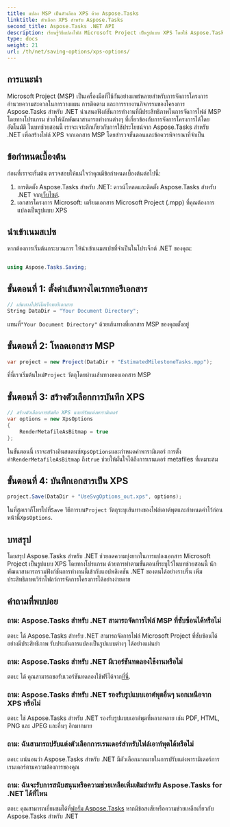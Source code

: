 ```yaml
---
title: แปลง MSP เป็นตัวเลือก XPS ด้วย Aspose.Tasks
linktitle: ตัวเลือก XPS สำหรับ Aspose.Tasks
second_title: Aspose.Tasks .NET API
description: เรียนรู้วิธีแปลงไฟล์ Microsoft Project เป็นรูปแบบ XPS โดยใช้ Aspose.Tasks สำหรับ .NET บูรณาการได้ง่าย มีฟังก์ชันการทำงานที่แข็งแกร่ง
type: docs
weight: 21
url: /th/net/saving-options/xps-options/
---
```

## การแนะนำ
Microsoft Project (MSP) เป็นเครื่องมือที่ใช้กันอย่างแพร่หลายสำหรับการจัดการโครงการ อำนวยความสะดวกในการวางแผน การติดตาม และการรายงานกิจกรรมของโครงการ Aspose.Tasks สำหรับ .NET นำเสนอฟังก์ชันการทำงานที่มีประสิทธิภาพในการจัดการไฟล์ MSP โดยทางโปรแกรม ช่วยให้นักพัฒนาสามารถทำงานต่างๆ ที่เกี่ยวข้องกับการจัดการโครงการได้โดยอัตโนมัติ ในบทช่วยสอนนี้ เราจะเจาะลึกเกี่ยวกับการใช้ประโยชน์จาก Aspose.Tasks สำหรับ .NET เพื่อสร้างไฟล์ XPS จากเอกสาร MSP โดยสำรวจขั้นตอนและข้อควรพิจารณาที่จำเป็น
## ข้อกำหนดเบื้องต้น
ก่อนที่เราจะเริ่มต้น ตรวจสอบให้แน่ใจว่าคุณมีข้อกำหนดเบื้องต้นต่อไปนี้:
1.  การติดตั้ง Aspose.Tasks สำหรับ .NET: ดาวน์โหลดและติดตั้ง Aspose.Tasks สำหรับ .NET จาก[เว็บไซต์](https://releases.aspose.com/tasks/net/).
2. เอกสารโครงการ Microsoft: เตรียมเอกสาร Microsoft Project (.mpp) ที่คุณต้องการแปลงเป็นรูปแบบ XPS

## นำเข้าเนมสเปซ
หากต้องการเริ่มต้นกระบวนการ ให้นำเข้าเนมสเปซที่จำเป็นในโปรเจ็กต์ .NET ของคุณ:
```csharp

using Aspose.Tasks.Saving;
```

## ขั้นตอนที่ 1: ตั้งค่าเส้นทางไดเรกทอรีเอกสาร
```csharp
// เส้นทางไปยังไดเร็กทอรีเอกสาร
String DataDir = "Your Document Directory";
```
 แทนที่`"Your Document Directory"` ด้วยเส้นทางที่เอกสาร MSP ของคุณตั้งอยู่
## ขั้นตอนที่ 2: โหลดเอกสาร MSP
```csharp
var project = new Project(DataDir + "EstimatedMilestoneTasks.mpp");
```
 ที่นี่เราเริ่มต้นใหม่`Project` วัตถุโดยผ่านเส้นทางของเอกสาร MSP
## ขั้นตอนที่ 3: สร้างตัวเลือกการบันทึก XPS
```csharp
// สร้างตัวเลือกการบันทึก XPS และปรับแต่งพารามิเตอร์
var options = new XpsOptions
{
    RenderMetafileAsBitmap = true
};
```
 ในขั้นตอนนี้ เราจะสร้างอินสแตนซ์`XpsOptions`และกำหนดค่าพารามิเตอร์ การตั้งค่า`RenderMetafileAsBitmap` ถึง`true` ช่วยให้มั่นใจได้ถึงการเรนเดอร์ metafiles ที่เหมาะสม
## ขั้นตอนที่ 4: บันทึกเอกสารเป็น XPS
```csharp
project.Save(DataDir + "UseSvgOptions_out.xps", options);
```
 ในที่สุดเราก็โทรไปที่`Save` วิธีการบน`Project` วัตถุระบุเส้นทางของไฟล์เอาต์พุตและกำหนดค่าไว้ก่อนหน้านี้`XpsOptions`.

## บทสรุป
โดยสรุป Aspose.Tasks สำหรับ .NET ช่วยลดความยุ่งยากในการแปลงเอกสาร Microsoft Project เป็นรูปแบบ XPS โดยทางโปรแกรม ด้วยการทำตามขั้นตอนที่ระบุไว้ในบทช่วยสอนนี้ นักพัฒนาสามารถรวมฟังก์ชันการทำงานนี้เข้ากับแอปพลิเคชัน .NET ของตนได้อย่างราบรื่น เพิ่มประสิทธิภาพเวิร์กโฟลว์การจัดการโครงการได้อย่างง่ายดาย
## คำถามที่พบบ่อย
### ถาม: Aspose.Tasks สำหรับ .NET สามารถจัดการไฟล์ MSP ที่ซับซ้อนได้หรือไม่
ตอบ: ได้ Aspose.Tasks สำหรับ .NET สามารถจัดการไฟล์ Microsoft Project ที่ซับซ้อนได้อย่างมีประสิทธิภาพ รับประกันการแปลงเป็นรูปแบบต่างๆ ได้อย่างแม่นยำ
### ถาม: Aspose.Tasks สำหรับ .NET มีเวอร์ชันทดลองใช้งานหรือไม่
 ตอบ: ได้ คุณสามารถขอรับเวอร์ชันทดลองใช้ฟรีได้จาก[ที่นี่](https://releases.aspose.com/).
### ถาม: Aspose.Tasks สำหรับ .NET รองรับรูปแบบเอาต์พุตอื่นๆ นอกเหนือจาก XPS หรือไม่
ตอบ: ใช่ Aspose.Tasks สำหรับ .NET รองรับรูปแบบเอาต์พุตที่หลากหลาย เช่น PDF, HTML, PNG และ JPEG และอื่นๆ อีกมากมาย
### ถาม: ฉันสามารถปรับแต่งตัวเลือกการเรนเดอร์สำหรับไฟล์เอาท์พุตได้หรือไม่
ตอบ: แน่นอนว่า Aspose.Tasks สำหรับ .NET มีตัวเลือกมากมายในการปรับแต่งพารามิเตอร์การเรนเดอร์ตามความต้องการของคุณ
### ถาม: ฉันจะรับการสนับสนุนหรือความช่วยเหลือเพิ่มเติมสำหรับ Aspose.Tasks for .NET ได้ที่ไหน
 ตอบ: คุณสามารถเยี่ยมชมได้ที่[ฟอรั่ม Aspose.Tasks](https://forum.aspose.com/c/tasks/15) หากมีข้อสงสัยหรือความช่วยเหลือเกี่ยวกับ Aspose.Tasks สำหรับ .NET
